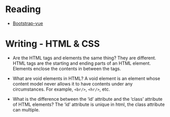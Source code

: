 # Reading

- [Bootstrap-vue](https://bootstrap-vue.org/docs)


# Writing - HTML & CSS

- Are the HTML tags and elements the same thing?
  They are different. HTML tags are the starting and ending parts of an HTML element. Elements enclose the contents in between the tags.

- What are void elements in HTML?
  A void element is an element whose content model never allows it to have contents under any circumstances. For example, `<br/>`, `<hr/>`, etc.

- What is the difference between the ‘id’ attribute and the ‘class’ attribute of HTML elements?
  The ‘id’ attribute is unique in html, the class attribute can multiple.